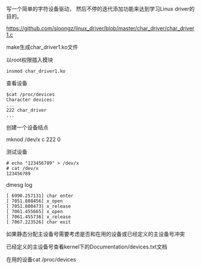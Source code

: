 写一个简单的字符设备驱动， 然后不停的迭代添加功能来达到学习Linux driver的目的。

https://github.com/sloongz/linux_driver/blob/master/char_driver/char_driver1.c

make生成char_driver1.ko文件

以root权限插入模块


```
insmod char_driver1.ko
```

查看设备

```
$cat /proc/devices
Character devices:
...
222 char_driver
...
```

创建一个设备结点

mknod /dev/x c 222 0

测试设备

```
# echo "123456789" > /dev/x
# cat /dev/x
123456789
```
dmesg log

```
[ 6990.257131] char enter
[ 7051.808456] x_open
[ 7051.808473] x_release
[ 7061.455665] x_open
[ 7061.455736] x_release
[ 7067.223526] char exit
```
如果静态分配主设备号需要考虑是否和在用的设备或已经定义的主设备号冲突

已经定义的主设备号查看kernel下的Documentation/devices.txt文档

在用的设备cat /proc/devices
